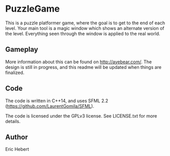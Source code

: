PuzzleGame
==========

This is a puzzle platformer game, where the goal is to get to the end of each level. Your main tool is a magic window which shows an alternate version of the level. Everything seen through the window is applied to the real world.

Gameplay
--------

More information about this can be found on http://ayebear.com/. The design is still in progress, and this readme will be updated when things are finalized.

Code
----

The code is written in C++14, and uses SFML 2.2 (https://github.com/LaurentGomila/SFML).

The code is licensed under the GPLv3 license. See LICENSE.txt for more details.

Author
------

Eric Hebert
